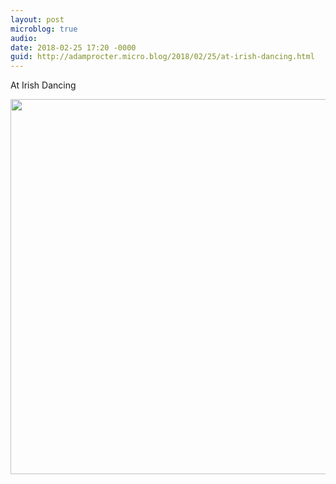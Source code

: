 ```yaml
---
layout: post
microblog: true
audio: 
date: 2018-02-25 17:20 -0000
guid: http://adamprocter.micro.blog/2018/02/25/at-irish-dancing.html
---
```

At Irish Dancing

<img src="http://discursive.adamprocter.co.uk/uploads/2018/e18b6fc6e1.jpg" width="600" height="600" />
